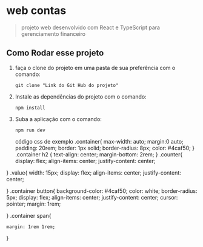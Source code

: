 # web contas

> projeto web desenvolvido com React e TypeScript para gerenciamento financeiro

## Como Rodar esse projeto

 1. faça o clone do projeto em uma pasta de sua preferência com o comando:

    ```shell
    git clone "Link do Git Hub do projeto"
    ```

1. Instale as dependências do projeto com o comando:

    ```Shell
    npm install
    ```

1. Suba a aplicação com o comando:
   
   ```shell
   npm run dev
   ```
   
   código css de exemplo
.container{
    max-width: auto;
    margin:0 auto;
    padding: 20rem;
    border: 1px solid;
    border-radius: 8px;
    color: #4caf50;
}
.container h2 {
    text-align: center;
    margin-bottom: 2rem;
}
.counter{
    display: flex;
    align-items: center;
    justify-content: center;
    
}
.value{
    width: 15px;
    display: flex;
    align-items: center;
    justify-content: center;

}
.container button{
   background-color: #4caf50;
   color: white;
   border-radius: 5px;
    display: flex;
    align-items: center;
    justify-content: center;
    cursor: pointer;
    margin: 1rem;

}
.container span{
   
    margin: 1rem 1rem;

}